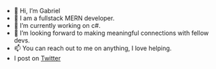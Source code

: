 - 👋 Hi, I’m Gabriel
- 👀 I am a fullstack MERN developer.
- 🌱 I’m currently working on c#.
- 💞️ I’m looking forward to making meaningful connections with fellow devs. 
- 📫 You can reach out to me on anything, I love helping.
- I post on <a href="https://twitter.com/bayogabr?t=PrWNbLh8kyTWqS8X5NLOlw&s=08">Twitter </a>

<!---
BayoGabriel/BayoGabriel is a ✨ special ✨ repository because its `README.md` (this file) appears on your GitHub profile.
You can click the Preview link to take a look at your changes.
--->
